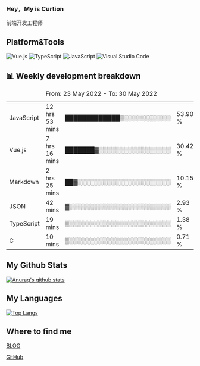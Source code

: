 ### Hey，My is Curtion
前端开发工程师
## Platform&Tools

![Vue.js](https://img.shields.io/badge/-Vue.js-4FC08D?style=flat-square&logo=Vue.js&logoColor=white)
![TypeScript](https://img.shields.io/badge/-TypeScript-007ACC?style=flat-square&logo=typescript&logoColor=white)
![JavaScript](https://img.shields.io/badge/-JavaScript-F7DF1E?style=flat-square&logo=javascript&logoColor=black)
![Visual Studio Code](https://img.shields.io/badge/-VSCode-007ACC?style=flat-square&logo=Visual-Studio-Code&logoColor=white)

## 📊 Weekly development breakdown

<!--START_SECTION:waka-->

<table><caption>From: 23 May 2022 - To: 30 May 2022</caption><tr><td>JavaScript</td><td>12 hrs 53 mins</td><td>█████████████▒░░░░░░░░░░░</td><td>53.90 %</td></tr><tr><td>Vue.js</td><td>7 hrs 16 mins</td><td>███████▓░░░░░░░░░░░░░░░░░</td><td>30.42 %</td></tr><tr><td>Markdown</td><td>2 hrs 25 mins</td><td>██▓░░░░░░░░░░░░░░░░░░░░░░</td><td>10.15 %</td></tr><tr><td>JSON</td><td>42 mins</td><td>▓░░░░░░░░░░░░░░░░░░░░░░░░</td><td>2.93 %</td></tr><tr><td>TypeScript</td><td>19 mins</td><td>▒░░░░░░░░░░░░░░░░░░░░░░░░</td><td>1.38 %</td></tr><tr><td>C</td><td>10 mins</td><td>▒░░░░░░░░░░░░░░░░░░░░░░░░</td><td>0.71 %</td></tr></table>

<!--END_SECTION:waka-->

## My Github Stats

[![Anurag's github stats](https://github-readme-stats.vercel.app/api?username=curtion&count_private=true&show_icons=true&theme=onedark)](https://github.com/anuraghazra/github-readme-stats)

## My Languages

[![Top Langs](https://github-readme-stats.vercel.app/api/top-langs/?username=curtion&layout=compact)](https://github.com/anuraghazra/github-readme-stats)

## Where to find me

[BLOG](https://blog.3gxk.net)

[GitHub](https://github.com/Curtion)
